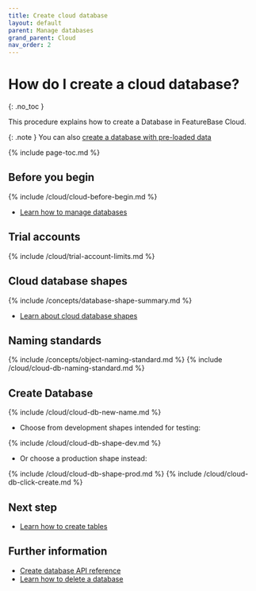 ```yaml
---
title: Create cloud database
layout: default
parent: Manage databases
grand_parent: Cloud
nav_order: 2
---
```


# How do I create a cloud database?
{: .no_toc }

This procedure explains how to create a Database in FeatureBase Cloud.

{: .note }
You can also [create a database with pre-loaded data](/docs/cloud/cloud-databases/cloud-db-create-sample)

{% include page-toc.md %}

## Before you begin

{% include /cloud/cloud-before-begin.md %}
* [Learn how to manage databases](/docs/cloud/cloud-databases/cloud-db-manage)

## Trial accounts

{% include /cloud/trial-account-limits.md %}

## Cloud database shapes

{% include /concepts/database-shape-summary.md %}

* [Learn about cloud database shapes](/docs/cloud/cloud-databases/cloud-db-shape)

## Naming standards

{% include /concepts/object-naming-standard.md %}
{% include /cloud/cloud-db-naming-standard.md %}

## Create Database

{% include /cloud/cloud-db-new-name.md %}

* Choose from development shapes intended for testing:

{% include /cloud/cloud-db-shape-dev.md %}

* Or choose a production shape instead:

{% include /cloud/cloud-db-shape-prod.md %}
{% include /cloud/cloud-db-click-create.md %}

## Next step

* [Learn how to create tables](/docs/cloud/cloud-tables/cloud-table-create)

## Further information

* [Create database API reference](https://api-docs-featurebase-cloud.redoc.ly/v2#operation/createDatabase)
* [Learn how to delete a database](/docs/cloud/cloud-databases/cloud-db-delete)
